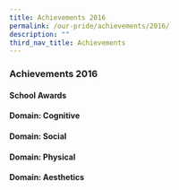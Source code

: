 ```yaml
---
title: Achievements 2016
permalink: /our-pride/achievements/2016/
description: ""
third_nav_title: Achievements
---
```

### **Achievements 2016**
#### **School Awards**
#### **Domain: Cognitive**
#### **Domain: Social**
#### **Domain: Physical**
#### **Domain: Aesthetics**